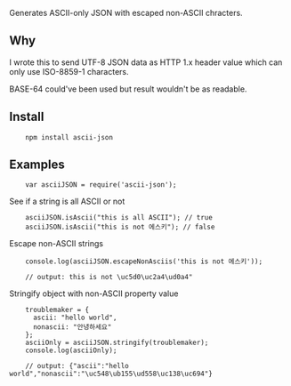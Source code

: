 Generates ASCII-only JSON with escaped non-ASCII chracters.

## Why

I wrote this to send UTF-8 JSON data as HTTP 1.x header value
which can only use ISO-8859-1 characters.

BASE-64 could've been used but result wouldn't be as readable.

## Install

        npm install ascii-json

## Examples

        var asciiJSON = require('ascii-json');

See if a string is all ASCII or not

        asciiJSON.isAscii("this is all ASCII"); // true
        asciiJSON.isAscii("this is not 에스키"); // false

Escape non-ASCII strings

        console.log(asciiJSON.escapeNonAsciis('this is not 에스키'));

        // output: this is not \uc5d0\uc2a4\ud0a4"

Stringify object with non-ASCII property value

        troublemaker = {
          ascii: "hello world",
          nonascii: "안녕하세요"
        };
        asciiOnly = asciiJSON.stringify(troublemaker);
        console.log(asciiOnly);

        // output: {"ascii":"hello world","nonascii":"\uc548\ub155\ud558\uc138\uc694"}

